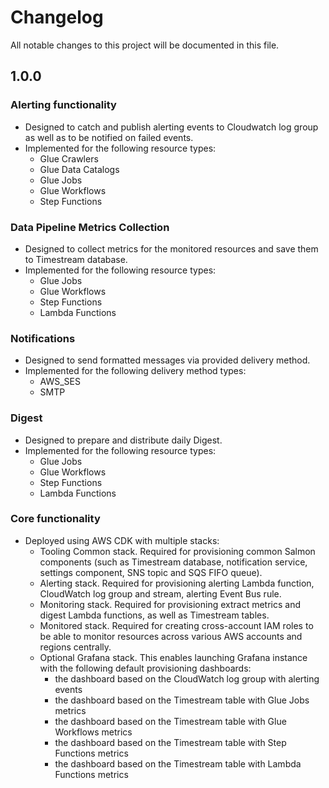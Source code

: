 # Changelog

All notable changes to this project will be documented in this file.

## 1.0.0

### Alerting functionality
* Designed to catch and publish alerting events to Cloudwatch log group as well as to be notified on failed events.
* Implemented for the following resource types:
     - Glue Crawlers
     - Glue Data Catalogs
     - Glue Jobs
     - Glue Workflows
     - Step Functions

### Data Pipeline Metrics Collection
* Designed to collect metrics for the monitored resources and save them to Timestream database.
* Implemented for the following resource types:
     - Glue Jobs
     - Glue Workflows
     - Step Functions
     - Lambda Functions

### Notifications
* Designed to send formatted messages via provided delivery method.
* Implemented for the following delivery method types:
     - AWS_SES
     - SMTP

### Digest
* Designed to prepare and distribute daily Digest.
* Implemented for the following resource types:
     - Glue Jobs
     - Glue Workflows
     - Step Functions
     - Lambda Functions

### Core functionality
* Deployed using AWS CDK with multiple stacks:
     * Tooling Common stack. Required for provisioning common Salmon components (such as Timestream database, notification service, settings component, SNS topic and SQS FIFO queue).
     * Alerting stack. Required for provisioning alerting Lambda function, CloudWatch log group and stream, alerting Event Bus rule.
     * Monitoring stack. Required for provisioning extract metrics and digest Lambda functions, as well as Timestream tables.
     * Monitored stack. Required for creating cross-account IAM roles to be able to monitor resources across various AWS accounts and regions centrally. 
     * Optional Grafana stack. This enables launching Grafana instance with the following default provisioning dashboards:
          - the dashboard based on the CloudWatch log group with alerting events
          - the dashboard based on the Timestream table with Glue Jobs metrics
          - the dashboard based on the Timestream table with Glue Workflows metrics
          - the dashboard based on the Timestream table with Step Functions metrics
          - the dashboard based on the Timestream table with Lambda Functions metrics   